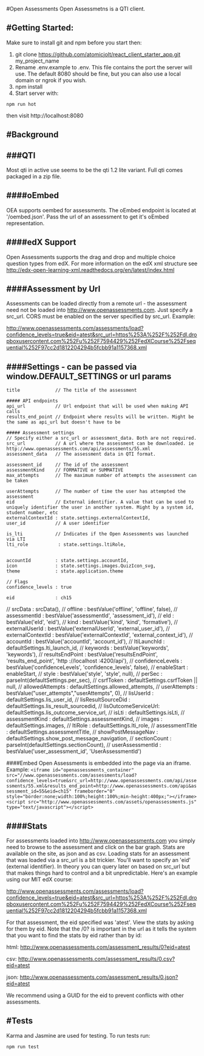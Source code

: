 #Open Assessments
Open Assessmetns is a QTI client.

#Getting Started:
-----------------------

Make sure to install git and npm before you start then:

1. git clone https://github.com/atomicjolt/react_client_starter_app.git my_project_name
2. Rename .env.example to .env. This file contains the port the server will use. The default 8080 should be fine, but you can also use a local domain or ngrok if you wish.
3. npm install
4. Start server with:

  `npm run hot`

then visit http://localhost:8080


#Background
-----------------------

###QTI
-----------------------
Most qti in active use seems to be the qti 1.2 lite variant. Full qti comes packaged in a zip file.

####oEmbed
-----------------------
OEA supports oembed for assessments. The oEmbed endpoint is located at '/oembed.json'. Pass the url of an assessment to get it's oEmbed representation.

####edX Support
-----------------------
Open Assessments supports the drag and drop and multiple choice question types from edX.
For more information on the edX xml structure see http://edx-open-learning-xml.readthedocs.org/en/latest/index.html

####Assessment by Url
-----------------------
Assessments can be loaded directly from a remote url - the assessment need not be loaded into http://www.openassessments.com.
Just specify a src_url. CORS must be enabled on the server specified by src_url. Example:

http://www.openassessments.com/assessments/load?confidence_levels=true&eid=atest&src_url=https%253A%252F%252Fdl.dropboxusercontent.com%252Fu%252F7594429%252FedXCourse%252Fsequential%252F97cc2d1812204294b5fcbb91a1157368.xml

####Settings - can be passed via window.DEFAULT_SETTINGS or url params
-----------------------
    title             // The title of the assessment

    ##### API endpoints
    api_url           // Url endpoint that will be used when making API calls
    results_end_point // Endpoint where results will be written. Might be the same as api_url but doesn't have to be

    ##### Assessment settings
    // Specify either a src_url or assessment_data. Both are not required.
    src_url           // A url where the assessment can be downloaded. ie http://www.openassessments.com/api/assessments/55.xml
    assessment_data   // The assessment data in QTI format.

    assessment_id     // The id of the assessment
    assessmentKind    // FORMATIVE or SUMMATIVE
    max_attempts      // The maximum number of attempts the assessment can be taken

    userAttempts      // The number of time the user has attempted the assessment
    eid               // External identifier. A value that can be used to uniquely identifier the user in another system. Might by a system id, student number, etc
    externalContextId : state.settings.externalContextId,
    user_id           // A user identifier

    is_lti            // Indicates if the Open Assessments was launched via LTI
    lti_role           : state.settings.ltiRole,
    

    accountId         : state.settings.accountId,
    icon              : state.settings.images.QuizIcon_svg,
    theme             : state.application.theme

    // Flags
    confidence_levels : true
    
    eid               : ch15


//     srcData            : srcData(),
//     offline            : bestValue('offline', 'offline', false),
//     assessmentId       : bestValue('assessmentId', 'assessment_id'),
//     eId                : bestValue('eId', 'eid'),
//     kind               : bestValue('kind', 'kind', 'formative'),
//     externalUserId     : bestValue('externalUserId', 'external_user_id'),
//     externalContextId  : bestValue('externalContextId', 'external_context_id'),
//     accountId          : bestValue('accountId', 'account_id'),
//     ltiLaunchId        : defaultSettings.lti_launch_id,
//     keywords           : bestValue('keywords', 'keywords'),
//     resultsEndPoint    : bestValue('resultsEndPoint', 'results_end_point', 'http  ://localhost  :4200/api'),
//     confidenceLevels   : bestValue('confidenceLevels', 'confidence_levels', false),
//     enableStart        : enableStart,
//     style              : bestValue('style', 'style', null),
//     perSec             : parseInt(defaultSettings.per_sec),
//     csrfToken          : defaultSettings.csrfToken || null,
//     allowedAttempts    : defaultSettings.allowed_attempts,
//     userAttempts       : bestValue("user_attempts","userAttempts", 0),
//     lisUserId          : defaultSettings.lis_user_id,
//     lisResultSourceDid : defaultSettings.lis_result_sourcedid,
//     lisOutcomeServiceUrl: defaultSettings.lis_outcome_service_url,
//     isLti              : defaultSettings.isLti,
//     assessmentKind     : defaultSettings.assessmentKind,
//     images             : defaultSettings.images,
//     ltiRole            : defaultSettings.lti_role,
//     assessmentTitle    : defaultSettings.assessmentTitle,
//     showPostMessageNav : defaultSettings.show_post_message_navigation,
//     sectionCount       : parseInt(defaultSettings.sectionCount),
//     userAssessmentId   : bestValue('user_assessment_id', 'UserAssessmentId')

####Embed
Open Assessments is embedded into the page via an iframe. Example:
    `<iframe id="openassessments_container" src="//www.openassessments.com/assessments/load?confidence_levels=true&src_url=http://www.openassessments.com/api/assessments/55.xml&results_end_point=http://www.openassessments.com/api&assessment_id=55&eid=ch15" frameborder="0" style="border:none;width:100%;height:100%;min-height:400px;"></iframe><script src="http://www.openassessments.com/assets/openassessments.js" type="text/javascript"></script>`

####Stats
-----------------------
For assessments loaded into http://www.openassessments.com you simply need to browse to the assessment and click on the bar graph.
Stats are available on the site, as json and as csv. Loading stats for an assessment that was loaded via a src_url is a bit trickier.
You'll want to specify an 'eid' (external identifier). In theory you can query later on based on src_url but that makes things hard to control and a
bit unpredictable. Here's an example using our MIT edX course:

http://www.openassessments.com/assessments/load?confidence_levels=true&eid=atest&src_url=https%253A%252F%252Fdl.dropboxusercontent.com%252Fu%252F7594429%252FedXCourse%252Fsequential%252F97cc2d1812204294b5fcbb91a1157368.xml

For that assessment, the eid specified was 'atest'. View the stats by asking for them by eid. Note that the /0? is important in the url as it tells the system
that you want to find the stats by eid rather than by id:

html:
http://www.openassessments.com/assessment_results/0?eid=atest

csv:
http://www.openassessments.com/assessment_results/0.csv?eid=atest

json:
http://www.openassessments.com/assessment_results/0.json?eid=atest

We recommend using a GUID for the eid to prevent conflicts with other assessments.

#Tests
-----------
Karma and Jasmine are used for testing. To run tests run:

  `npm run test`